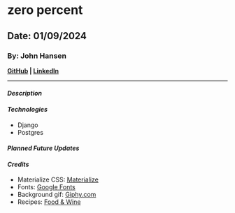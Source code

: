 # zero percent
## Date: 01/09/2024
### By: John Hansen
**[GitHub](https://github.com/johnhansengit) | [LinkedIn](https://www.linkedin.com/in/jhansen-software-engineer/)**
***
#### **_Description_**


#### **_Technologies_**
- Django
- Postgres


#### **_Planned Future Updates_**


#### **_Credits_**
- Materialize CSS: [Materialize](materializecss.com)
- Fonts: [Google Fonts](fonts.google.com)
- Background gif: [Giphy.com](https://giphy.com/)
- Recipes: [Food & Wine](https://www.foodandwine.com/strawberry-chile-balsamic-shrub-7369382)
